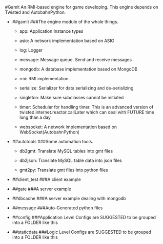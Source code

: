 #Gamit
An RMI-based engine for game developing.
This engine depends on Twisted and AutobahnPython.

* ##gamit
    ###The engine module of the whole things.
     + app: Application Instance types
     
     + asio: A network implementation based on ASIO
     
     + log: Logger
     
     + message: Message queue. Send and receive messages
     
     + mongodb: A database implementation based on MongoDB
     
     + rmi: RMI implementation
     
     + serialize: Serializer for data serializing and de-serializing
     
     + singleton: Make sure subclasses cannot be initiated
     
     + timer: Scheduler for handling timer.
             This is an advanced version of twisted.internet.reactor.callLater
             which can deal with FUTURE time long than a day
             
     + websocket: A network implementation based on WebSocket(AutobahnPython)
     
* ##autotools
    ###Some automation tools.

    + db2gmt: Translate MySQL tables into gmt files
    
    + db2json: Translate MySQL table data into json files
    
    + gmt2py: Translate gmt files into python files

* ##client_test
    ###A client example

* ##gate
    ###A server example

* ##dbcache
    ###A server example dealing with mongodb

* ##message
    ###Auto-Generated python files

* ##config
    ###Application Level Configs are SUGGESTED to be grouped into a FOLDER like this

* ##staticdata
    ###Logic Level Configs are SUGGESTED to be grouped into a FOLDER like this

